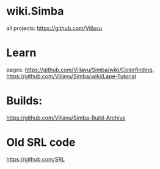 # wiki.Simba
all projects: https://github.com/Villavu

# Learn
pages: https://github.com/Villavu/Simba/wiki/Colorfinding, https://github.com/Villavu/Simba/wiki/Lape-Tutorial

# Builds:
https://github.com/Villavu/Simba-Build-Archive


# Old SRL code
https://github.com/SRL

